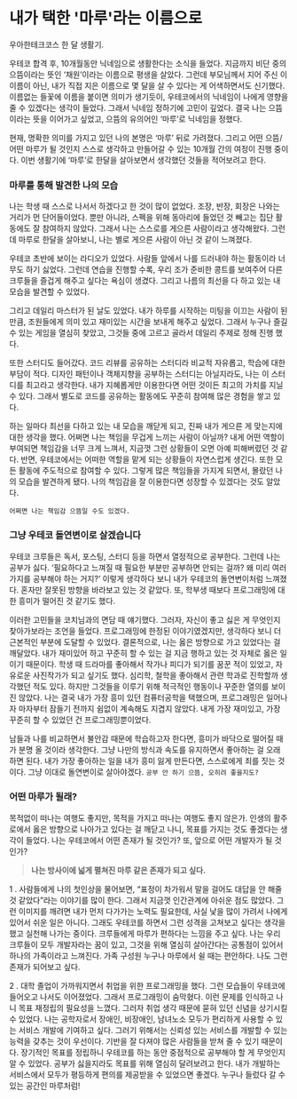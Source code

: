 # 내가 택한 '마루'라는 이름으로
우아한테크코스 한 달 생활기.

 우테코 합격 후, 10개월동안 닉네임으로 생활한다는 소식을 들었다. 지금까지 비단 중의 으뜸이라는 뜻인 ‘채원’이라는 이름으로 평생을 살았다. 그런데 부모님께서 지어 주신 이 이름이 아닌, 내가 직접 지은 이름으로 몇 달을 살 수 있다는 게 어색하면서도 신기했다. 이름없는 들꽃에 이름을 붙이면 의미가 생기듯이, 우테코에서의 닉네임이 나에게 영향을 줄 수 있겠다는 생각이 들었다. 그래서 닉네임 정하기에 고민이 깊었다. 결국 나는 으뜸이라는 뜻을 이어가고 싶었고, 으뜸의 유의어인 ‘마루’로 닉네임을 정했다. 

현재, 명확한 의미를 가지고 있던 나의 본명은 ‘마루’ 뒤로 가려졌다. 그리고 어떤 으뜸/어떤 마루가 될 것인지 스스로 생각하고 만들어갈 수 있는 10개월 간의 여정이 진행 중이다. 이번 생활기에 ‘마루’로 한달을 살아보면서 생각했던 것들을 적어보려고 한다.

### 마루를 통해 발견한 나의 모습
나는 학생 때 스스로 나서서 하겠다고 한 것이 많이 없었다. 조장, 반장, 회장은 나와는 거리가 먼 단어들이었다. 뿐만 아니라, 스펙을 위해 동아리에 들었던 것 빼고는 집단 활동에도 잘 참여하지 않았다. 그래서 나는 스스로를 게으른 사람이라고 생각해왔다. 그런데 마루로 한달을 살아보니, 나는 별로 게으른 사람이 아닌 것 같이 느껴졌다.

우테코 초반에 보이는 라디오가 있었다. 사람들 앞에서 나를 드러내야 하는 활동이라 너무도 하기 싫었다. 그런데 연습을 진행할 수록, 우리 조가 준비한 콩트를 보여주어 다른 크루들을 즐겁게 해주고 싶다는 욕심이 생겼다. 그리고 나름의 최선을 다 하고 있는 내 모습을 발견할 수 있었다.

그리고 데일리 마스터가 된 날도 있었다. 내가 하루를 시작하는 미팅을 이끄는 사람이 된 만큼, 조원들에게 의미 있고 재미있는 시간을 보내게 해주고 싶었다. 그래서 누구나 즐길 수 있는 게임을 열심히 찾았고, 그것들 중에 고르고 골라서 데일리 주제로 정해 진행 했다.

또한 스터디도 들어갔다. 코드 리뷰를 공유하는 스터디라 비교적 자유롭고, 학습에 대한 부담이 적다. 디자인 패턴이나 객체지향을 공부하는 스터디는 아닐지라도, 나는 이 스터디를 최고라고 생각한다. 내가 지혜롭게만 이용한다면 어떤 것이든 최고의 가치를 지닐 수 있다. 그래서 별도로 코드를 공유하는 활동에도 꾸준히 참여해 많은 경험을 쌓고 있다.

하는 일마다 최선을 다하고 있는 내 모습을 깨닫게 되고, 진짜 내가 게으른 게 맞는지에 대한 생각을 했다. 어쩌면 나는 책임을 무겁게 느끼는 사람이 아닐까? 내게 어떤 역할이 부여되면 책임감을 너무 크게 느껴서, 지금껏 그런 상황들이 오면 아예 피해버렸던 것 같다. 반면, 우테코에서는 어떠한 역할을 맡게 되는 상황들이 자연스럽게 생긴다. 또한 모든 활동에 주도적으로 참여할 수 있다. 그렇게 많은 책임들을 가지게 되면서, 몰랐던 나의 모습을 발견하게 됐다. 나의 책임감을 잘 이용한다면 성장할 수 있겠다는 것도 알았다.

`어쩌면 나는 책임감 으뜸일 수도 있겠다.`

### 그냥 우테코 돌연변이로 살겠습니다
우테코 크루들은 독서, 포스팅, 스터디 등을 하면서 열정적으로 공부한다. 그런데 나는 공부가 싫다. ‘필요하다고 느껴질 때 필요한 부분만 공부하면 안되는 걸까? 왜 미리 여러가지를 공부해야 하는 거지?’ 이렇게 생각하다 보니 내가 우테코의 돌연변이처럼 느껴졌다. 혼자만 잘못된 방향을 바라보고 있는 것 같았다. 또, 학부생 때보다 프로그래밍에 대한 흥미가 떨어진 것 같기도 했다.

이러한 고민들을 코치님과의 면담 때 얘기했다. 그러자, 자신이 좋고 싫은 게 무엇인지 찾아가보라는 조언을 들었다. 프로그래밍에 한정된 이야기였겠지만, 생각하다 보니 더 근본적인 부분에 도달할 수 있었다. 결론적으로, 나는 옳은 방향으로 가고 있었다는 걸 깨달았다. 내가 재미있어 하고 꾸준히 할 수 있는 걸 지금 행하고 있는 것 자체로 옳은 일이기 때문이다. 학생 때 드라마를 좋아해서 작가나 피디가 되기를 꿈꾼 적이 있었고, 자유로운 사진작가가 되고 싶기도 했다. 심리학, 철학을 좋아해서 관련 학과로 진학할까 생각했던 적도 있다. 하지만 그것들을 이루기 위해 적극적인 행동이나 꾸준한 열의를 보이진 않았다. 나는 결국 내가 가장 흥미 있던 컴퓨터공학을 택했으며, 프로그래밍은 일어나자 마자부터 잠들기 전까지 쉼없이 계속해도 지겹지 않았다. 내게 가장 재미있고, 가장 꾸준히 할 수 있었던 건 프로그래밍뿐이었다.

남들과 나를 비교하면서 불안감 때문에 학습하고자 한다면, 흥미가 바닥으로 떨어질 때가 분명 올 것이라 생각한다. 그냥 나만의 방식과 속도를 유지하면서 좋아하는 걸 오래 하면 된다. 내가 가장 좋아하는 일을 내가 흥미 잃게 만든다면, 스스로에게 죄를 짓는 것이다. 그냥 이대로 돌연변이로 살아야겠다. `공부 안 하기 으뜸, 오히려 좋을지도?`

### 어떤 마루가 될래?
목적없이 떠나는 여행도 좋지만, 목적을 가지고 떠나는 여행도 좋지 않은가. 인생의 활주로에서 옳은 방향으로 나아가고 있다는 걸 깨닫고 나니, 목표를 가지는 것도 좋겠다는 생각이 들었다. 나는 우테코에서 어떤 존재가 될 것인가? 또, 앞으로 어떤 개발자가 될 것인가?

> **나는 방사이에 넓게 펼쳐진 마루 같은 존재가 되고 싶다.**

1 . 사람들에게 나의 첫인상을 물어보면, “표정이 차가워서 말을 걸어도 대답을 안 해줄 것 같았다”라는 이야기를 많이 한다. 그래서 지금껏 인간관계에 아쉬운 점도 많았다. 그런 이미지를 깨려면 내가 먼저 다가가는 노력도 필요한데, 사실 낯을 많이 가려서 나에게 있어서 쉬운 일은 아니다. 그래도 우테코를 하면서 그런 성격을 고쳐보고 싶다는 생각을 했고 실천해 나가는 중이다. 크루들에게 마루가 편하다는 느낌을 주고 싶다. 나는 우리 크루들이 모두 개발자라는 꿈이 있고, 그것을 위해 열심히 살아간다는 공통점이 있어서 하나의 가족이라고 느껴진다. 가족 구성원 누구나 마루에서 쉴 때는 편안하다. 나도 그런 존재가 되어보고 싶다.

2 . 대학 졸업이 가까워지면서 취업을 위한 프로그래밍을 했다. 그런 모습들이 우테코에 들어오고 나서도 이어졌었다. 그래서 프로그래밍이 숨막혔다. 이런 문제를 인식하고 나니 목표 재정립의 필요성을 느꼈다. 그러자 취업 생각 때문에 묻혀 있던 신념을 상기시킬 수 있었다. 나는 공학자로서 장애인, 비장애인, 남녀노소 모두가 편리하게 사용할 수 있는 서비스 개발에 기여하고 싶다. 그러기 위해서는 신뢰성 있는 서비스를 개발할 수 있는 능력을 갖추는 것이 우선이다. 기반을 잘 다져야 많은 사람들을 받쳐 줄 수 있기 때문이다. 장기적인 목표를 정립하니 우테코를 하는 동안 중점적으로 공부해야 할 게 무엇인지 알 수 있었다. 공부가 싫을지라도 목표를 위해 열심히 달려보려고 한다. 내가 개발하는 서비스에서 모두가 평등하게 편의를 제공받을 수 있었으면 좋겠다. 누구나 들렀다 갈 수 있는 공간인 마루처럼!
